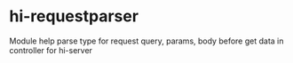 # hi-requestparser
Module help parse type for request query, params, body before get data in controller for hi-server
